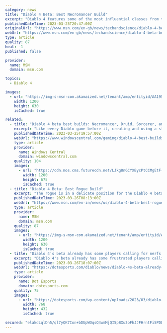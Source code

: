 ```yaml
---
category: news
title: "Diablo 4 Beta: Best Necromancer Build"
excerpt: "Diablo 4 features some of the most influential classes from the Diablo series. Diablo 4 brings them back with new features, skills, and mechanics. Possibly the most popular class from Diablo’s history ..."
publishedDateTime: 2023-03-25T20:47:00Z
originalUrl: "https://www.msn.com/en-gb/news/techandscience/diablo-4-beta-best-necromancer-build/ar-AA194XY7"
webUrl: "https://www.msn.com/en-gb/news/techandscience/diablo-4-beta-best-necromancer-build/ar-AA194XY7"
type: article
quality: 87
heat: -1
published: false

provider:
  name: MSN
  domain: msn.com

topics:
  - Diablo 4

images:
  - url: "https://img-s-msn-com.akamaized.net/tenant/amp/entityid/AA1952Hb.img?h=630&w=1200&m=6&q=60&o=t&l=f&f=jpg"
    width: 1200
    height: 630
    isCached: true

related:
  - title: "Diablo 4 beta best builds: Necromancer, Druid, Sorcerer, and more"
    excerpt: "Like every Diablo game before it, creating and using a strong character build is the core of what makes Diablo 4 fun to play. However, since each class has a huge variety of different skills and skill ..."
    publishedDateTime: 2023-03-25T19:57:00Z
    webUrl: "https://www.windowscentral.com/gaming/diablo-4-best-builds"
    type: article
    provider:
      name: Windows Central
      domain: windowscentral.com
    quality: 104
    images:
      - url: "https://cdn.mos.cms.futurecdn.net/LJkg8nGCYXBycPtCCMgEtF-1200-80.jpg"
        width: 1200
        height: 675
        isCached: true
  - title: "Diablo 4 Beta: Best Rogue Build"
    excerpt: "The rogue is in a delicate position for the Diablo 4 beta period. This is a class that historically needs to be careful about engaging in melee combat due to wearing lighter armor and equally requires ..."
    publishedDateTime: 2023-03-26T08:13:00Z
    webUrl: "https://www.msn.com/en-in/news/us/diablo-4-beta-best-rogue-build/ar-AA18Q5kg"
    type: article
    provider:
      name: MSN
      domain: msn.com
    quality: 87
    images:
      - url: "https://img-s-msn-com.akamaized.net/tenant/amp/entityid/AA18Q7Yu.img?h=630&w=1200&m=6&q=60&o=t&l=f&f=jpg"
        width: 1200
        height: 630
        isCached: true
  - title: "Diablo 4’s beta already has some players calling for nerfs to Necromancer, Sorcerer, and Rogue"
    excerpt: "Diablo 4's beta already has some frustrated players calling on Blizzard to nerf three overpowered classes: Necromancer, Sorcerer, and Rogue."
    publishedDateTime: 2023-03-26T18:07:00Z
    webUrl: "https://dotesports.com/diablo/news/diablo-4s-beta-already-has-some-players-calling-for-nerfs-to-necromancer-sorcerer-and-rogue"
    type: article
    provider:
      name: Dot Esports
      domain: dotesports.com
    quality: 75
    images:
      - url: "https://dotesports.com/wp-content/uploads/2023/03/diablo-necromancer.jpg?resize=768,432"
        width: 768
        height: 432
        isCached: true

secured: "elakdLqlDn5/ql7yQK7Ion+bDUpWOqsQ4wmMjQI5pBXu3oFhJJFHrntFi5PDLXGwLTGvrtVoDpo7fYApZqVViaAwcjlcB+SdsgkcTn65QNZBbdU9pMcKhKicWF8KXAXPYDbatK8KFLwy4OYobFyVQrM0pJfqSxixx7lhs17fKnM3hrA8bgxCyMsrn7yK8T1yCrAPJJxVXvm0s8kcSvdQTbZo5x0iNbDkYIuJ5eNGtYl2WPW/Ok7pEKmjCD+nOsCWr+GEfFZWmAHhj/gHD9zgkP/czEDhVpizL+2es3WeM0yiike+UnpoKEe5UmGKhDSAvvfnklng7FXLA7SqEIiwMjbfIOU+fvJcw/sNOzQKMNU=;1KD3CkAL7m0KQggWVfRvkA=="
---
```


